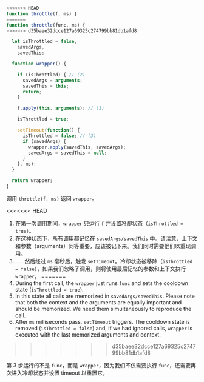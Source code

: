 ```js demo
<<<<<<< HEAD
function throttle(f, ms) {
=======
function throttle(func, ms) {
>>>>>>> d35baee32dcce127a69325c274799bb81db1afd8

  let isThrottled = false,
    savedArgs,
    savedThis;

  function wrapper() {

    if (isThrottled) { // (2)
      savedArgs = arguments;
      savedThis = this;
      return;
    }

    f.apply(this, arguments); // (1)

    isThrottled = true;

    setTimeout(function() {
      isThrottled = false; // (3)
      if (savedArgs) {
        wrapper.apply(savedThis, savedArgs);
        savedArgs = savedThis = null;
      }
    }, ms);
  }

  return wrapper;
}
```

调用 `throttle(f, ms)` 返回 `wrapper`。

<<<<<<< HEAD
1. 在第一次调用期间，`wrapper` 只运行 `f` 并设置冷却状态（`isThrottled = true`）。
2. 在这种状态下，所有调用都记忆在 `savedArgs/savedThis` 中。请注意，上下文和参数（arguments）同等重要，应该被记下来。我们同时需要他们以重现调用。
3. ……然后经过 `ms` 毫秒后，触发 `setTimeout`。冷却状态被移除（`isThrottled = false`），如果我们忽略了调用，则将使用最后记忆的参数和上下文执行 `wrapper`。
=======
1. During the first call, the `wrapper` just runs `func` and sets the cooldown state (`isThrottled = true`).
2. In this state all calls are memorized in `savedArgs/savedThis`. Please note that both the context and the arguments are equally important and should be memorized. We need them simultaneously to reproduce the call.
3. After `ms` milliseconds pass, `setTimeout` triggers. The cooldown state is removed (`isThrottled = false`) and, if we had ignored calls, `wrapper` is executed with the last memorized arguments and context.
>>>>>>> d35baee32dcce127a69325c274799bb81db1afd8

第 3 步运行的不是 `func`，而是 `wrapper`，因为我们不仅需要执行 `func`，还需要再次进入冷却状态并设置 timeout 以重置它。
